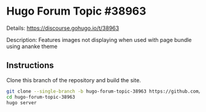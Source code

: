 # Hugo Forum Topic #38963

Details: <https://discourse.gohugo.io/t/38963>

Description: Features images not displaying when used with page bundle using ananke theme

## Instructions

Clone this branch of the repository and build the site.

```bash
git clone --single-branch -b hugo-forum-topic-38963 https://github.com/jmooring/hugo-testing hugo-forum-topic-38963
cd hugo-forum-topic-38963
hugo server
```
